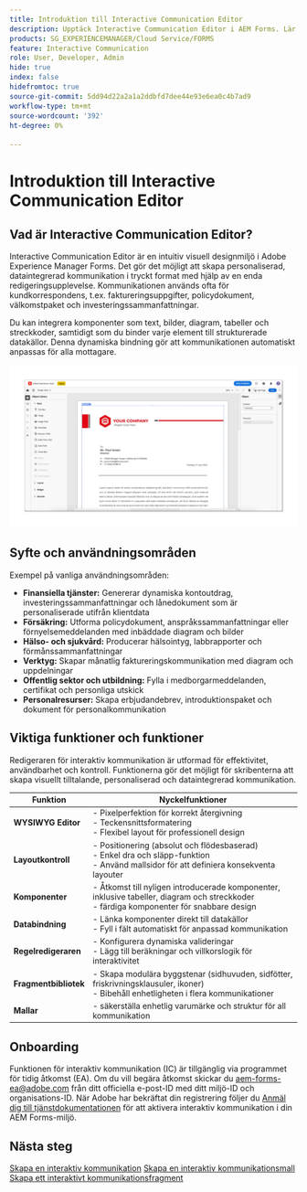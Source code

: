```yaml
---
title: Introduktion till Interactive Communication Editor
description: Upptäck Interactive Communication Editor i AEM Forms. Lär dig viktiga funktioner, introduktionssteg och verkliga användningsfall för att skapa dynamiska, personaliserade meddelanden.
products: SG_EXPERIENCEMANAGER/Cloud Service/FORMS
feature: Interactive Communication
role: User, Developer, Admin
hide: true
index: false
hidefromtoc: true
source-git-commit: 5dd94d22a2a1a2ddbfd7dee44e93e6ea0c4b7ad9
workflow-type: tm+mt
source-wordcount: '392'
ht-degree: 0%

---
```



# Introduktion till Interactive Communication Editor

## Vad är Interactive Communication Editor?

Interactive Communication Editor är en intuitiv visuell designmiljö i Adobe Experience Manager Forms. Det gör det möjligt att skapa personaliserad, dataintegrerad kommunikation i tryckt format med hjälp av en enda redigeringsupplevelse. Kommunikationen används ofta för kundkorrespondens, t.ex. faktureringsuppgifter, policydokument, välkomstpaket och investeringssammanfattningar.

Du kan integrera komponenter som text, bilder, diagram, tabeller och streckkoder, samtidigt som du binder varje element till strukturerade datakällor. Denna dynamiska bindning gör att kommunikationen automatiskt anpassas för alla mottagare.

![Sök efter IC-dokument](/help/forms/interactive-communication/assets/introimg.png)

## Syfte och användningsområden

Exempel på vanliga användningsområden:

* **Finansiella tjänster:** Genererar dynamiska kontoutdrag, investeringssammanfattningar och lånedokument som är personaliserade utifrån klientdata
* **Försäkring:** Utforma policydokument, anspråkssammanfattningar eller förnyelsemeddelanden med inbäddade diagram och bilder
* **Hälso- och sjukvård:** Producerar hälsointyg, labbrapporter och förmånssammanfattningar
* **Verktyg:** Skapar månatlig faktureringskommunikation med diagram och uppdelningar
* **Offentlig sektor och utbildning:** Fylla i medborgarmeddelanden, certifikat och personliga utskick
* **Personalresurser:** Skapa erbjudandebrev, introduktionspaket och dokument för personalkommunikation

## Viktiga funktioner och funktioner

Redigeraren för interaktiv kommunikation är utformad för effektivitet, användbarhet och kontroll. Funktionerna gör det möjligt för skribenterna att skapa visuellt tilltalande, personaliserad och dataintegrerad kommunikation.

| **Funktion** | **Nyckelfunktioner** |
|--------------------------------------|---------------------------------------------------------------------------------------|
| **WYSIWYG Editor** | - Pixelperfektion för korrekt återgivning <br> - Teckensnittsformatering <br> - Flexibel layout för professionell design |
| **Layoutkontroll** | - Positionering (absolut och flödesbaserad) <br> - Enkel dra och släpp-funktion <br> - Använd mallsidor för att definiera konsekventa layouter |
| **Komponenter** | - Åtkomst till nyligen introducerade komponenter, inklusive tabeller, diagram och streckkoder <br> - färdiga komponenter för snabbare design |
| **Databindning** | - Länka komponenter direkt till datakällor <br> - Fyll i fält automatiskt för anpassad kommunikation |
| **Regelredigeraren** | - Konfigurera dynamiska valideringar <br> - Lägg till beräkningar och villkorslogik för interaktivitet |
| **Fragmentbibliotek** | - Skapa modulära byggstenar (sidhuvuden, sidfötter, friskrivningsklausuler, ikoner) <br> - Bibehåll enhetligheten i flera kommunikationer |
| **Mallar** | - säkerställa enhetlig varumärke och struktur för all kommunikation |

## Onboarding

Funktionen för interaktiv kommunikation (IC) är tillgänglig via programmet för tidig åtkomst (EA). Om du vill begära åtkomst skickar du [aem-forms-ea@adobe.com](mailto:aem-forms-ea@adobe.com) från ditt officiella e-post-ID med ditt miljö-ID och organisations-ID. När Adobe har bekräftat din registrering följer du [Anmäl dig till tjänstdokumentationen](/help/forms/setup-forms-cloud-service.md) för att aktivera interaktiv kommunikation i din AEM Forms-miljö.

## Nästa steg

[Skapa en interaktiv kommunikation](/help/forms/interactive-communication/create-interactive-communication.md)
[Skapa en interaktiv kommunikationsmall ](/help/forms/interactive-communication/create-interactive-communication-template.md)
[Skapa ett interaktivt kommunikationsfragment](/help/forms/interactive-communication/create-interactive-communication-fragment.md)

<!-- 
## Where to Find IC Documentation, Samples, and Tutorials

Whether you're just getting started or looking to build complex communications, Adobe offers extensive learning resources:
[Note: we'll add resources afterwards, below is just the format]

* Official Documentation:

[Create your first interactive communication]()
AEM Forms Interactive Communication Guide

* Tutorials & Videos:
Visit Adobe Experience League and explore the "Forms" section for step-by-step videos and use-case-based tutorials.
-->


